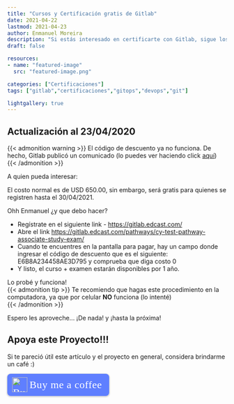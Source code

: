 ```yaml
---
title: "Cursos y Certificación gratis de Gitlab"
date: 2021-04-22
lastmod: 2021-04-23
author: Enmanuel Moreira
description: "Si estás interesado en certificarte con Gitlab, sigue los pasos que vas a encontrar dentro de este artículo."
draft: false

resources:
- name: "featured-image"
  src: "featured-image.png"

categories: ["Certificaciones"]
tags: ["gitlab","certificaciones","gitops","devops","git"]

lightgallery: true
---
```


<!--more-->

## Actualización al 23/04/2020

{{< admonition warning >}}
El código de descuento ya no funciona. De hecho, Gitlab publicó un comunicado (lo puedes ver haciendo click [aquí](https://about.gitlab.com/blog/2021/04/20/everyone-can-get-certified/))
{{< /admonition >}}

A quien pueda interesar:

El costo normal es de USD 650.00, sin embargo, será gratis para quienes se registren hasta el 30/04/2021.  

Ohh Enmanuel ¿y que debo hacer?  

* Regístrate en el siguiente link - <https://gitlab.edcast.com/>
* Abre el link <https://gitlab.edcast.com/pathways/cy-test-pathway-associate-study-exam/>
* Cuando te encuentres en la pantalla para pagar, hay un campo donde ingresar el código de descuento que es el siguiente: E6B8A234458AE3D795 y comprueba que diga costo 0
* Y listo, el curso + examen estarán disponibles por 1 año.

Lo probé y funciona!  
{{< admonition tip >}}
Te recomiendo que hagas este procedimiento en la computadora, ya que por celular **NO** funciona (lo intenté)  
{{< /admonition >}}

Espero les aproveche... ¡De nada! y ¡hasta la próxima!  

## Apoya este Proyecto!!!

Si te pareció útil este artículo y el proyecto en general, considera brindarme un café :)

<style>.bmc-button img{height: 34px !important;width: 35px !important;margin-bottom: 1px !important;box-shadow: none !important;border: none !important;vertical-align: middle !important;}.bmc-button{padding: 7px 15px 7px 10px !important;line-height: 35px !important;height:51px !important;text-decoration: none !important;display:inline-flex !important;color:#ffffff !important;background-color:#5F7FFF !important;border-radius: 8px !important;border: 1px solid transparent !important;font-size: 24px !important;letter-spacing: 0.6px !important;box-shadow: 0px 1px 2px rgba(190, 190, 190, 0.5) !important;-webkit-box-shadow: 0px 1px 2px 2px rgba(190, 190, 190, 0.5) !important;margin: 0 auto !important;font-family:'Cookie', cursive !important;-webkit-box-sizing: border-box !important;box-sizing: border-box !important;}.bmc-button:hover, .bmc-button:active, .bmc-button:focus {-webkit-box-shadow: 0px 1px 2px 2px rgba(190, 190, 190, 0.5) !important;text-decoration: none !important;box-shadow: 0px 1px 2px 2px rgba(190, 190, 190, 0.5) !important;opacity: 0.85 !important;color:#ffffff !important;}</style><link href="https://fonts.googleapis.com/css?family=Cookie" rel="stylesheet"><a class="bmc-button" target="_blank" href="https://www.buymeacoffee.com/enmanuelmoreira"><img src="https://cdn.buymeacoffee.com/buttons/bmc-new-btn-logo.svg" alt="Buy me a coffee"><span style="margin-left:5px;font-size:24px !important;">Buy me a coffee</span></a>
